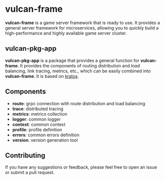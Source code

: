 # vulcan-frame

**vulcan-frame** is a game server framework that is ready to use. It provides a general server framework for microservices, allowing you to quickly build a high-performance and highly available game server cluster.

## vulcan-pkg-app

**vulcan-pkg-app** is a package that provides a general function for **vulcan-frame**. It provides the components of routing distribution and load balancing, link tracing, metrics, etc., which can be easily combined into **vulcan-frame**. It is based on [kratos](https://github.com/go-kratos/kratos).

## Components

- **route**: grpc connection with route distribution and load balancing
- **trace**: distributed tracing
- **metrics**: metrics collection
- **logger**: common logger
- **context**: common context
- **profile**: profile definition
- **errors**: common errors definition
- **version**: version generation tool

## Contributing

If you have any suggestions or feedback, please feel free to open an issue or submit a pull request.
